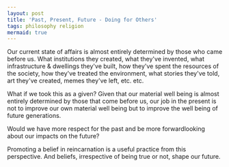 ```yaml
---
layout: post
title: 'Past, Present, Future - Doing for Others'
tags: philosophy religion
mermaid: true
---
```


Our current state of affairs is almost entirely determined by those who came before us. What institutions they created, what they've invented, what infrastructure & dwellings they've built, how they've spent the resources of the society, how they've treated the environment, what stories they've told, art they've created, memes they've left, etc. etc.

What if we took this as a given? 
Given that our material well being is almost entirely determined by those that come before us, our job in the present is not to improve our own material well being but to improve the well being of future generations.

Would we have more respect for the past and be more forwardlooking about our impacts on the future?

Promoting a belief in reincarnation is a useful practice from this perspective. And beliefs, irrespective of being true or not, shape our future.
